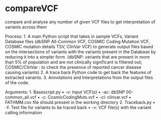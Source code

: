 # compareVCF
compare and analyse any number of given VCF files to get interpretation of variants across them

Process:
    1. A main Python script that takes in sample VCFs, Variant Database files (dbSNP All-Common VCF, COSMIC Coding Mutation VCF, COSMIC mutation details TSV, ClinVar VCF) to generate output files based on the intersections of variants with the variants present in the Database by reducing it into a simpler form.
(dbSNP: variants that are present in more than 5% of population and are not clinically significant is filtered out; COSMIC/ClinVar : to check the presence of reported cancer disease causing variants)
	2.  A trace back Python code to get back the features of extracted variants.
	3.  Annotations and Interpretations from the output files of the code.

Arguments:
    1. Basescript.py 
    • -v: Input VCF(s)
    • -ac: dbSNP 00-common_all.vcf 
    • -c: CosmicCodingMuts.vcf
    • -cl: clinvar.vcf
    • FATHMM.csv file should present in the working directory
    2. Traceback.py
    • -f: Text file for variants to be traced back
    • -v: VCF file(s) with the variant calling information
